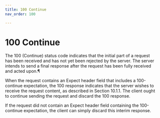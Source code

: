 ```yaml
---
title: 100 Continue
nav_order: 100

---
```


# 100 Continue

The 100 (Continue) status code indicates that the initial part of a request has been received and has not yet been rejected by the server. The server intends to send a final response after the request has been fully received and acted upon.¶

When the request contains an Expect header field that includes a 100-continue expectation, the 100 response indicates that the server wishes to receive the request content, as described in Section 10.1.1. The client ought to continue sending the request and discard the 100 response.

If the request did not contain an Expect header field containing the 100-continue expectation, the client can simply discard this interim response.
